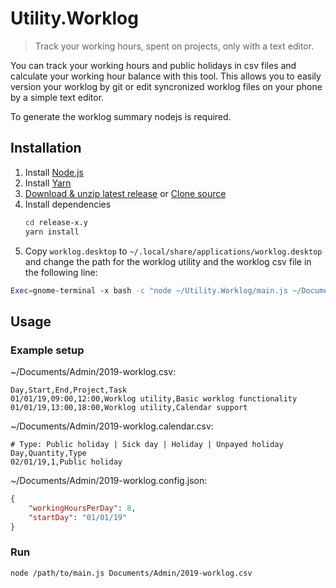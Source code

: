 # Utility.Worklog

> Track your working hours, spent on projects, only with a text editor.

You can track your working hours and public holidays in csv files and calculate your working hour balance with this tool. This allows you to easily version your worklog by git or edit syncronized worklog files on your phone by a simple text editor.

To generate the worklog summary nodejs is required.


## Installation

1. Install [Node.js](https://nodejs.org/en/)
2. Install [Yarn](https://yarnpkg.com/lang/en/docs/install/)
3. [Download & unzip latest release](https://github.com/moonline/Utility.Worklog/releases) or [Clone source](https://github.com/moonline/Utility.Worklog/archive/master.zip)
4. Install dependencies 
   ```sh
   cd release-x.y
   yarn install
   ```
5. Copy `worklog.desktop` to `~/.local/share/applications/worklog.desktop` and change the path for the worklog utility and the worklog csv file in the following line:
```bash
Exec=gnome-terminal -x bash -c "node ~/Utility.Worklog/main.js ~/Documents/2019-worklog.csv; bash"
```

## Usage

### Example setup

~/Documents/Admin/2019-worklog.csv:
```csv
Day,Start,End,Project,Task
01/01/19,09:00,12:00,Worklog utility,Basic worklog functionality
01/01/19,13:00,18:00,Worklog utility,Calendar support
```

~/Documents/Admin/2019-worklog.calendar.csv:
```csv
# Type: Public holiday | Sick day | Holiday | Unpayed holiday
Day,Quantity,Type
02/01/19,1,Public holiday
```

~/Documents/Admin/2019-worklog.config.json:
```json
{
    "workingHoursPerDay": 8,
    "startDay": "01/01/19"
}
```

### Run
```sh
node /path/to/main.js Documents/Admin/2019-worklog.csv
```

